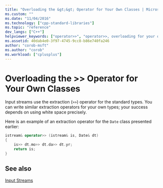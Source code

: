 ```yaml
---
title: "Overloading the &gt;&gt; Operator for Your Own Classes | Microsoft Docs"
ms.custom: ""
ms.date: "11/04/2016"
ms.technology: ["cpp-standard-libraries"]
ms.topic: "reference"
dev_langs: ["C++"]
helpviewer_keywords: ["operator>>", "operator>>, overloading for your own classes", "operator >>, overloading for your own classes"]
ms.assetid: 40dab4e0-3f97-4745-9cc8-b86e740fa246
author: "corob-msft"
ms.author: "corob"
ms.workload: ["cplusplus"]
---
```

# Overloading the &gt;&gt; Operator for Your Own Classes

Input streams use the extraction (`>>`) operator for the standard types. You can write similar extraction operators for your own types; your success depends on using white space precisely.

Here is an example of an extraction operator for the `Date` class presented earlier:

```cpp
istream& operator>> (istream& is, Date& dt)
{
    is>> dt.mo>> dt.da>> dt.yr;
    return is;
}
```

## See also

[Input Streams](../standard-library/input-streams.md)<br/>
